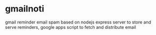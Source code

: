 # gmailnoti
gmail reminder email spam based on nodejs express server to store and serve reminders, google apps script to fetch and distribute email
